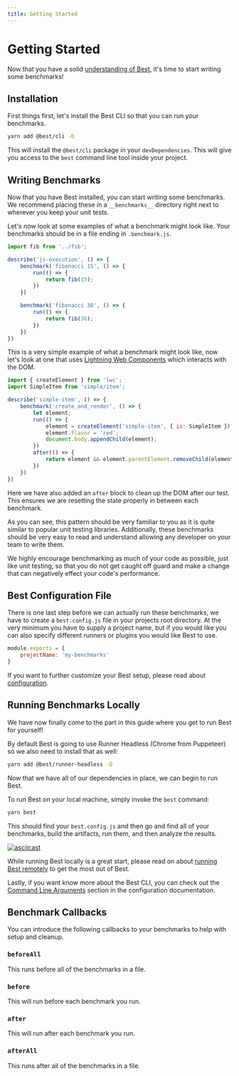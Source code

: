 ```yaml
---
title: Getting Started
---
```


# Getting Started
Now that you have a solid [understanding of Best](/guide/introduction), it's time to start writing some benchmarks!

## Installation
First things first, let's install the Best CLI so that you can run your benchmarks.
```sh
yarn add @best/cli -D
```
This will install the `@best/cli` package in your `devDependencies`. This will give you access to the `best` command line tool inside your project.

## Writing Benchmarks
Now that you have Best installed, you can start writing some benchmarks. We recommend placing these in a `__benchmarks__` directory right next to wherever you keep your unit tests.

Let's now look at some examples of what a benchmark might look like. Your benchmarks should be in a file ending in `.benchmark.js`.

```js
import fib from '../fib';

describe('js-execution', () => {
    benchmark('fibonacci 15', () => {
        run(() => {
            return fib(15);
        })
    })

    benchmark('fibonacci 38', () => {
        run(() => {
            return fib(38);
        })
    })
})
```

This is a very simple example of what a benchmark might look like, now let's look at one that uses [Lightning Web Components](https://lwc.dev) which interacts with the DOM.

```js
import { createElement } from 'lwc';
import SimpleItem from 'simple/item';

describe('simple-item', () => {
    benchmark('create_and_render', () => {
        let element;
        run(() => {
            element = createElement('simple-item', { is: SimpleItem });
            element.flavor = 'red';
            document.body.appendChild(element);
        })
        after(() => {
            return element && element.parentElement.removeChild(element);
        })
    })
})
```

Here we have also added an `after` block to clean up the DOM after our test. This ensures we are resetting the state properly in between each benchmark.

As you can see, this pattern should be very familiar to you as it is quite similar to popular unit testing libraries. Additionally, these benchmarks should be very easy to read and understand allowing any developer on your team to write them.

We highly encourage benchmarking as much of your code as possible, just like unit testing, so that you do not get caught off guard and make a change that can negatively effect your code's performance.

## Best Configuration File
There is one last step before we can actually run these benchmarks, we have to create a `best.config.js` file in your projects root directory. At the very minimum you have to supply a project name, but if you would like you can also specify different runners or plugins you would like Best to use.

```js
module.exports = {
    projectName: 'my-benchmarks'
}
```

If you want to further customize your Best setup, please read about [configuration](/guide/configuration#best-configuration).

## Running Benchmarks Locally
We have now finally come to the part in this guide where you get to run Best for yourself!

By default Best is going to use Runner Headless (Chrome from Puppeteer) so we also need to install that as well:
```sh
yarn add @best/runner-headless -D
```

Now that we have all of our dependencies in place, we can begin to run Best.

To run Best on your local machine, simply invoke the `best` command:
```sh
yarn best
```
This should find your `best.config.js` and then go and find all of your benchmarks, build the artifacts, run them, and then analyze the results.

[![asciicast](https://asciinema.org/a/158780.png)](https://asciinema.org/a/158780)

While running Best locally is a great start, please read on about [running Best remotely](/guide/running-remotely) to get the most out of Best.

Lastly, if you want know more about the Best CLI, you can check out the [Command Line Arguments](/guide/configuration#command-line-argumemnts) section in the configuration documentation.

## Benchmark Callbacks
You can introduce the following callbacks to your benchmarks to help with setup and cleanup.

### `beforeAll`
This runs before all of the benchmarks in a file.

### `before`
This will run before each benchmark you run.

### `after`
This will run after each benchmark you run.

### `afterAll`
This runs after all of the benchmarks in a file.
